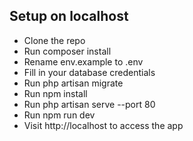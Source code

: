 ## Setup on localhost

- Clone the repo
- Run composer install
- Rename env.example to .env
- Fill in your database credentials
- Run php artisan migrate
- Run npm install
- Run php artisan serve --port 80
- Run npm run dev
- Visit http://localhost to access the app

